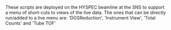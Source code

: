 These scripts are deployed on the HYSPEC beamline at the SNS to support a menu of short-cuts to views of the live data.
The ones that can be directly run/added to a live menu are: 'DGSReduction', 'Instrument View', 'Total Counts' and 'Tube TOF'
